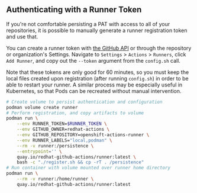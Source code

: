 ## Authenticating with a Runner Token

If you're not comfortable persisting a PAT with access to all of your repositories, it is possible to manually generate a runner registration token and use that.

You can create a runner token with [the GitHub API](https://docs.github.com/en/rest/reference/actions#create-a-registration-token-for-an-organization) or through the repository or organization's Settings. Navigate to `Settings` > `Actions` > `Runners`, click `Add Runner`, and copy out the `--token` argument from the `config.sh` call.

Note that these tokens are only good for 60 minutes, so you must keep the local files created upon registration (after running `config.sh`) in order to be able to restart your runner. A similar process may be especially useful in Kubernetes, so that Pods can be recreated without manual intervention.

```sh
# Create volume to persist authentication and configuration
podman volume create runner
# Perform registration, and copy artifacts to volume
podman run \
    --env RUNNER_TOKEN=$RUNNER_TOKEN \
    --env GITHUB_OWNER=redhat-actions \
    --env GITHUB_REPOSITORY=openshift-actions-runner \
    --env RUNNER_LABELS="local,podman" \
    --rm -v runner:/persistence \
    --entrypoint='' \
    quay.io/redhat-github-actions/runner:latest \
    bash -c "./register.sh && cp -rT . /persistence"
# Run container with volume mounted over runner home directory
podman run \
    --rm -v runner:/home/runner \
    quay.io/redhat-github-actions/runner:latest
```
